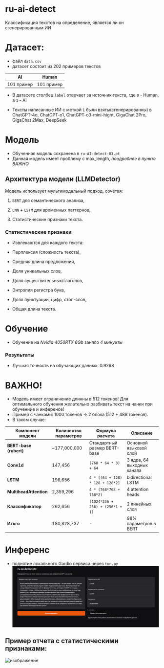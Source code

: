 # ru-ai-detect
Классификация текстов на определение, является ли он сгенерированным ИИ

# Датасет:
- файл `data.csv`
- датасет состоит из 202 примеров текстов

|     AI |    Human |
|------------|-------------|
| 101 пример | 101 пример |

- В датасете столбец `label` отвечает за источник текста, где `0` - Human, а `1` - AI

- Тексты написанные ИИ с меткой  `1` были взяты(сгенерированны) в ChatGPT-4o, ChatGPT-o1, ChatGPT-o3-mini-hight, GigaChat 2Pro, GigaChat 2Max, DeepSeek


# Модель
- Обученная модель сохранена в `ru-AI-detect-03.pt`
- Данная модель имеет проблему с max_length, _поодробнее в пункте ВАЖНО_
## Архитектура модели (LLMDetector)
Модель использует мультимодальный подход, сочетая:

1. `BERT` для семантического анализа,

2. `CNN` + `LSTM` для временных паттернов,

3. Статистические признаки текста.


### Статистические признаки
- Извлекаются для каждого текста:

- Перплексия (сложность текста),

- Средняя длина предложения,

- Доля уникальных слов,

- Доля существительных/глаголов,

- Энтропия регистра букв,

- Доля пунктуации, цифр, стоп-слов,

- Общая длина текста.

# Обучение
- Обучение на _Nvidia 4050RTX 6Gb_ заняло _4 минуиты_
### Результаты
- Лучшая точность на обучающих данных: 0.9268
# ВАЖНО!
- Модель имеет ограничение длинны в 512 токенов! Для оптимального обучения желательно разбивать текст на чанки при обучениие и инференсе!
- Пример c чанками: 1000 токенов → 2 блока (512 + 488 токенов).
- В таком случае:
  
| Компонент модели          | Количество параметров | Формула расчета                     | Описание                          |
|---------------------------|-----------------------|-------------------------------------|-----------------------------------|
| **BERT-base (rubert)**     | ~177,000,000          | Стандартный размер BERT-base        | Основной языковой слой            |
| **Conv1d**                | 147,456               | `(768 * 64 * 3) + 64`               | 3 ядра, 64 выходных канала        |
| **LSTM**                  | 198,656               | `4 * [(64 + 128) * 128 + 128*2]`    | bidirectional LSTM                |
| **MultiheadAttention**    | 2,359,296             | `4 * (768*768 + 768*2)`             | 4 attention heads                 |
| **Классификатор**         | 262,656               | `(1024*256 + 256) + (256*1 + 1)`    | 2 линейных слоя                   |
| **Итого**                 | 180,828,737          | -                                   | 98% параметров в BERT             |

# Инференс
- поднятие локального Gardio сервиса через `tun.py`
![alt text](image.png)

## Пример отчета с статистическими признаками:
![изображение](https://github.com/user-attachments/assets/d3eb070d-58e3-4fea-9e91-48da99f33003)

